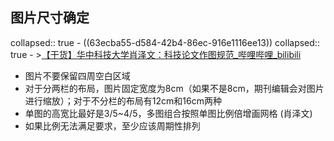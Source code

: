 ## 图片尺寸确定
collapsed:: true
	- ((63ecba55-d584-42b4-86ec-916e1116ee13))
	  collapsed:: true
		- >[【干货】华中科技大学肖泽文：科技论文作图规范_哔哩哔哩_bilibili](https://www.bilibili.com/video/BV1tC4y1p74p/?vd_source=fc591008a48bd1bb56b8e3ba9a7c2202)
- 图片不要保留四周空白区域
- 对于分两栏的布局，图片固定宽度为8cm（如果不是8cm，期刊编辑会对图片进行缩放）；对于不分栏的布局有12cm和16cm两种
- 单图的高宽比最好是3/5~4/5，多图组合按照单图比例倍增画网格 (肖泽文)
- 如果比例无法满足要求，至少应该周期性排列